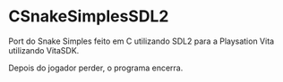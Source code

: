 # CSnakeSimplesSDL2

Port do Snake Simples feito em C utilizando SDL2 para a Playsation Vita utilizando VitaSDK.

Depois do jogador perder, o programa encerra.
